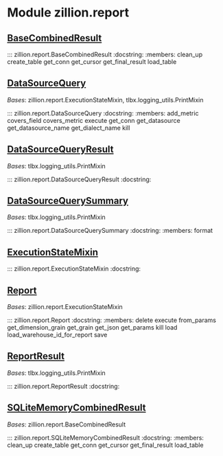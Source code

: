 [//]: # (This is an auto-generated file. Do not edit)
# Module zillion.report


## [BaseCombinedResult](https://github.com/totalhack/zillion/blob/master/zillion/report.py#L675-L781)

::: zillion.report.BaseCombinedResult
    :docstring:
    :members: clean_up create_table get_conn get_cursor get_final_result load_table


## [DataSourceQuery](https://github.com/totalhack/zillion/blob/master/zillion/report.py#L162-L615)

*Bases*: zillion.report.ExecutionStateMixin, tlbx.logging_utils.PrintMixin

::: zillion.report.DataSourceQuery
    :docstring:
    :members: add_metric covers_field covers_metric execute get_conn get_datasource get_datasource_name get_dialect_name kill


## [DataSourceQueryResult](https://github.com/totalhack/zillion/blob/master/zillion/report.py#L656-L672)

*Bases*: tlbx.logging_utils.PrintMixin

::: zillion.report.DataSourceQueryResult
    :docstring:
    


## [DataSourceQuerySummary](https://github.com/totalhack/zillion/blob/master/zillion/report.py#L618-L653)

*Bases*: tlbx.logging_utils.PrintMixin

::: zillion.report.DataSourceQuerySummary
    :docstring:
    :members: format


## [ExecutionStateMixin](https://github.com/totalhack/zillion/blob/master/zillion/report.py#L50-L159)

::: zillion.report.ExecutionStateMixin
    :docstring:
    


## [Report](https://github.com/totalhack/zillion/blob/master/zillion/report.py#L1282-L2056)

*Bases*: zillion.report.ExecutionStateMixin

::: zillion.report.Report
    :docstring:
    :members: delete execute from_params get_dimension_grain get_grain get_json get_params kill load load_warehouse_id_for_report save


## [ReportResult](https://github.com/totalhack/zillion/blob/master/zillion/report.py#L2059-L2129)

*Bases*: tlbx.logging_utils.PrintMixin

::: zillion.report.ReportResult
    :docstring:
    


## [SQLiteMemoryCombinedResult](https://github.com/totalhack/zillion/blob/master/zillion/report.py#L784-L1279)

*Bases*: zillion.report.BaseCombinedResult

::: zillion.report.SQLiteMemoryCombinedResult
    :docstring:
    :members: clean_up create_table get_conn get_cursor get_final_result load_table

